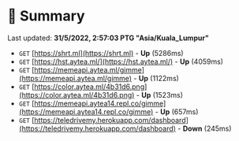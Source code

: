 # 📖 Summary
Last updated: **31/5/2022, 2:57:03 PTG "Asia/Kuala_Lumpur"**

- `GET` [https://shrt.ml](https://shrt.ml) - **Up** (5286ms)
- `GET` [https://hst.aytea.ml/](https://hst.aytea.ml/) - **Up** (4059ms)
- `GET` [https://memeapi.aytea.ml/gimme](https://memeapi.aytea.ml/gimme) - **Up** (1122ms)
- `GET` [https://color.aytea.ml/4b31d6.png](https://color.aytea.ml/4b31d6.png) - **Up** (1523ms)
- `GET` [https://memeapi.aytea14.repl.co/gimme](https://memeapi.aytea14.repl.co/gimme) - **Up** (657ms)
- `GET` [https://teledrivemy.herokuapp.com/dashboard](https://teledrivemy.herokuapp.com/dashboard) - **Down** (245ms)
